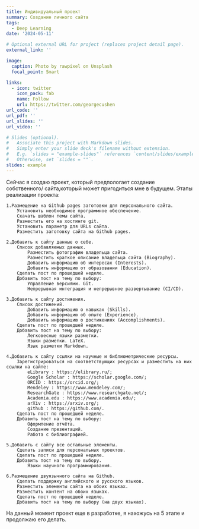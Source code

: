 ```yaml
---
title: Индивидуальный проект
summary: Создание личного сайта
tags:
  - Deep Learning
date: '2024-05-11'

# Optional external URL for project (replaces project detail page).
external_link: ''

image:
  caption: Photo by rawpixel on Unsplash
  focal_point: Smart

links:
  - icon: twitter
    icon_pack: fab
    name: Follow
    url: https://twitter.com/georgecushen
url_code: ''
url_pdf: ''
url_slides: ''
url_video: ''

# Slides (optional).
#   Associate this project with Markdown slides.
#   Simply enter your slide deck's filename without extension.
#   E.g. `slides = "example-slides"` references `content/slides/example-slides.md`.
#   Otherwise, set `slides = ""`.
slides: example
---
```


Сейчас я создаю проект, который предпологает создание собственного/ сайта,который может пригодиться мне в будущем.
Этапы реализации проекта:


    1.Размещение на Github pages заготовки для персонального сайта.
        Установить необходимое программное обеспечение.
        Скачать шаблон темы сайта.
        Разместить его на хостинге git.
        Установить параметр для URLs сайта.
        Разместить заготовку сайта на Github pages.

    2.Добавить к сайту данные о себе.
        Список добавляемых данных.
            Разместить фотографию владельца сайта.
            Разместить краткое описание владельца сайта (Biography).
            Добавить информацию об интересах (Interests).
            Добавить информацию от образовании (Education).
        Сделать пост по прошедшей неделе.
        Добавить пост на тему по выбору:
            Управление версиями. Git.
            Непрерывная интеграция и непрерывное развертывание (CI/CD).

    3.Добавить к сайту достижения.
        Список достижений.
            Добавить информацию о навыках (Skills).
            Добавить информацию об опыте (Experience).
            Добавить информацию о достижениях (Accomplishments).
        Сделать пост по прошедшей неделе.
        Добавить пост на тему по выбору:
            Легковесные языки разметки.
            Языки разметки. LaTeX.
            Язык разметки Markdown.

    4.Добавить к сайту ссылки на научные и библиометрические ресурсы.
        Зарегистрироваться на соответствующих ресурсах и разместить на них ссылки на сайте:
            eLibrary : https://elibrary.ru/;
            Google Scholar : https://scholar.google.com/;
            ORCID : https://orcid.org/;
            Mendeley : https://www.mendeley.com/;
            ResearchGate : https://www.researchgate.net/;
            Academia.edu : https://www.academia.edu/;
            arXiv : https://arxiv.org/;
            github : https://github.com/.
        Сделать пост по прошедшей неделе.
        Добавить пост на тему по выбору:
            Оформление отчёта.
            Создание презентаций.
            Работа с библиографией.

    5.Добавить с сайту все остальные элементы.
        Сделать записи для персональных проектов.
        Сделать пост по прошедшей неделе.
        Добавить пост на тему по выбору.
            Языки научного программирования.

    6.Размещение двуязычного сайта на Github.
        Сделать поддержку английского и русского языков.
        Разместить элементы сайта на обоих языках.
        Разместить контент на обоих языках.
        Сделать пост по прошедшей неделе.
        Добавить пост на тему по выбору (на двух языках).

На данный момент проект еще в разработке, я нахожусь на 5 этапе и продолжаю его делать.
